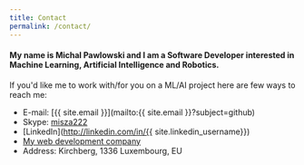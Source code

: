 ```yaml
---
title: Contact
permalink: /contact/
---
```


#### My name is Michal Pawlowski and I am a Software Developer interested in Machine Learning, Artificial Intelligence and Robotics.

If you'd like me to work with/for you on a ML/AI project here are few ways to reach me:

 * E-mail: [{{ site.email }}](mailto:{{ site.email }}?subject=github)
 * Skype: [misza222](skype://misza222)
 * [LinkedIn](http://linkedin.com/in/{{ site.linkedin_username}})
 * [My web development company](http://www.mpawlowski.eu)
 * Address: Kirchberg, 1336 Luxembourg, EU
